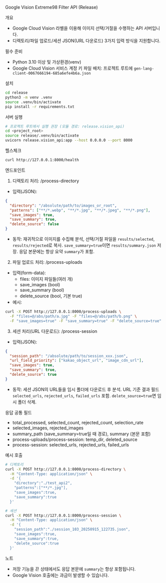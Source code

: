 Google Vision Extreme98 Filter API (Release)

개요
- Google Cloud Vision 라벨을 이용해 이미지 선택/거절을 수행하는 API 서버입니다.
- 디렉토리/파일 업로드/세션 JSON(URL 다운로드) 3가지 입력 방식을 지원합니다.

필수 준비
 - Python 3.10 이상 및 가상환경(venv)
- Google Cloud Vision 서비스 계정 키 파일 배치: 프로젝트 루트에 `gen-lang-client-0067666194-685a6efe4b6a.json`

설치
```bash
cd release
python3 -m venv .venv
source .venv/bin/activate
pip install -r requirements.txt
```

서버 실행
```bash
# 프로젝트 루트에서 실행 권장 (모듈 경로: release.vision_api)
cd <project_root>
source release/.venv/bin/activate
uvicorn release.vision_api:app --host 0.0.0.0 --port 8000
```

헬스체크
```bash
curl http://127.0.0.1:8000/health
```

엔드포인트
1) 디렉토리 처리: /process-directory
 - 입력(JSON):
```json
{
  "directory": "/absolute/path/to/images_or_root",
  "patterns": ["**/*.webp", "**/*.jpg", "**/*.jpeg", "**/*.png"],
  "save_images": true,
  "save_summary": true,
  "delete_source": false
}
```
 - 동작: 재귀적으로 이미지를 수집해 분석, 선택/거절 파일을 `results/selected`, `results/rejected`로 복사. `save_summary=true`이면 `results/summary.json` 저장. 응답 본문에는 항상 요약 `summary`가 포함.

2) 파일 업로드 처리: /process-uploads
 - 입력(form-data):
   - files: 이미지 파일들(여러 개)
   - save_images (bool)
   - save_summary (bool)
   - delete_source (bool, 기본 true)
 - 예시:
```bash
curl -X POST http://127.0.0.1:8000/process-uploads \
  -F "files=@/abs/path/a.jpg" -F "files=@/abs/path/b.png" \
  -F "save_images=true" -F "save_summary=true" -F "delete_source=true"
```

3) 세션 처리(URL 다운로드): /process-session
 - 입력(JSON):
```json
{
  "session_path": "/absolute/path/to/session_xxx.json",
  "url_field_priority": ["kakao_object_url", "image_cdn_url"],
  "save_images": true,
  "save_summary": true,
  "delete_source": true
}
```
 - 동작: 세션 JSON의 URL들을 임시 폴더에 다운로드 후 분석. URL 기준 결과 필드 `selected_urls`, `rejected_urls`, `failed_urls` 포함. `delete_source=true`면 임시 폴더 삭제.

응답 공통 필드
- total_processed, selected_count, rejected_count, selection_rate
- selected_images, rejected_images
- summary_path (save_summary=true일 때 경로), summary (본문 포함)
- process-uploads/process-session: temp_dir, deleted_source
- process-session: selected_urls, rejected_urls, failed_urls

예시 호출
```bash
# 디렉토리
curl -X POST http://127.0.0.1:8000/process-directory \
  -H "Content-Type: application/json" \
  -d '{
    "directory":"./test_api2",
    "patterns":["**/*.jpg"],
    "save_images":true,
    "save_summary":true
  }'

# 세션
curl -X POST http://127.0.0.1:8000/process-session \
  -H "Content-Type: application/json" \
  -d '{
    "session_path":"./session_103_20250915_122735.json",
    "save_images":true,
    "save_summary":true,
    "delete_source":true
  }'
```

노트
- 저장 기능을 끈 상태에서도 응답 본문에 `summary`는 항상 포함됩니다.
- Google Vision 호출에는 과금이 발생할 수 있습니다.

